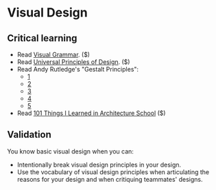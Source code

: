 Visual Design
=============

Critical learning
-----------------

* Read [Visual Grammar](http://amzn.to/visual-grammar). ($)
* Read [Universal Principles of Design](http://amzn.to/universal-principles). ($)
* Read Andy Rutledge's "Gestalt Principles":
  * [1](http://www.andyrutledge.com/gestalt-principles-1-figure-ground-relationship.php)
  * [2](http://www.andyrutledge.com/gestalt-principles-2-similarity.php)
  * [3](http://www.andyrutledge.com/gestalt-principles-3.php)
  * [4](http://www.andyrutledge.com/common-fate.php)
  * [5](http://www.andyrutledge.com/closure.php)
* Read [101 Things I Learned in Architecture School](http://amzn.to/101-things-learned) ($)

Validation
----------

You know basic visual design when you can:

* Intentionally break visual design principles in your design.
* Use the vocabulary of visual design principles when articulating the reasons
  for your design and when critiquing teammates' designs.
